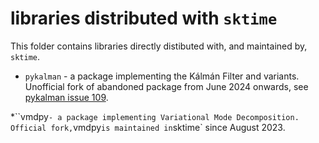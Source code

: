 # libraries distributed with `sktime`

This folder contains libraries directly distibuted with, and maintained by, `sktime`.

* `pykalman` - a package implementing the Kálmán Filter and variants.
  Unofficial fork of abandoned package from June 2024 onwards,
  see [pykalman issue 109](https://github.com/pykalman/pykalman/issues/109).

*``vmdpy` - a package implementing Variational Mode Decomposition.
  Official fork, `vmdpy` is maintained in `sktime` since August 2023.
